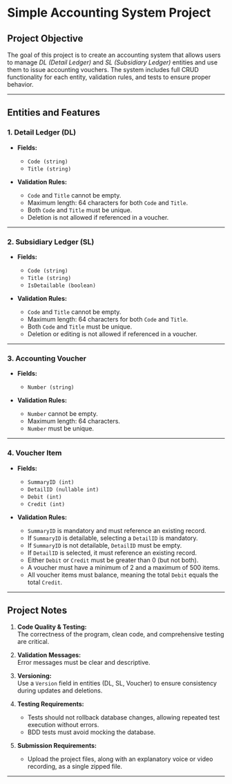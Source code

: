 # Simple Accounting System Project

## Project Objective
The goal of this project is to create an accounting system that allows users to manage *DL (Detail Ledger)* and *SL (Subsidiary Ledger)* entities and use them to issue accounting vouchers. The system includes full CRUD functionality for each entity, validation rules, and tests to ensure proper behavior.

---

## Entities and Features

### 1. **Detail Ledger (DL)**  
- **Fields:**  
  - `Code (string)`  
  - `Title (string)`  

- **Validation Rules:**  
  - `Code` and `Title` cannot be empty.  
  - Maximum length: 64 characters for both `Code` and `Title`.  
  - Both `Code` and `Title` must be unique.  
  - Deletion is not allowed if referenced in a voucher.  

---

### 2. **Subsidiary Ledger (SL)**  
- **Fields:**  
  - `Code (string)`  
  - `Title (string)`  
  - `IsDetailable (boolean)`  

- **Validation Rules:**  
  - `Code` and `Title` cannot be empty.  
  - Maximum length: 64 characters for both `Code` and `Title`.  
  - Both `Code` and `Title` must be unique.  
  - Deletion or editing is not allowed if referenced in a voucher.  

---

### 3. **Accounting Voucher**  
- **Fields:**  
  - `Number (string)`  

- **Validation Rules:**  
  - `Number` cannot be empty.  
  - Maximum length: 64 characters.  
  - `Number` must be unique.  

---

### 4. **Voucher Item**  
- **Fields:**  
  - `SummaryID (int)`  
  - `DetailID (nullable int)`  
  - `Debit (int)`  
  - `Credit (int)`  

- **Validation Rules:**  
  - `SummaryID` is mandatory and must reference an existing record.  
  - If `SummaryID` is detailable, selecting a `DetailID` is mandatory.  
  - If `SummaryID` is not detailable, `DetailID` must be empty.  
  - If `DetailID` is selected, it must reference an existing record.  
  - Either `Debit` or `Credit` must be greater than 0 (but not both).  
  - A voucher must have a minimum of 2 and a maximum of 500 items.  
  - All voucher items must balance, meaning the total `Debit` equals the total `Credit`.  

---

## Project Notes
1. **Code Quality & Testing:**  
   The correctness of the program, clean code, and comprehensive testing are critical.  

2. **Validation Messages:**  
   Error messages must be clear and descriptive.  

3. **Versioning:**  
   Use a `Version` field in entities (DL, SL, Voucher) to ensure consistency during updates and deletions.  

4. **Testing Requirements:**  
   - Tests should not rollback database changes, allowing repeated test execution without errors.  
   - BDD tests must avoid mocking the database.  

5. **Submission Requirements:**  
   - Upload the project files, along with an explanatory voice or video recording, as a single zipped file.  

--- 
